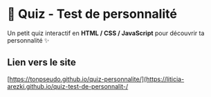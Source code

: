# 🚀 Quiz - Test de personnalité

Un petit quiz interactif en **HTML / CSS / JavaScript** pour découvrir ta personnalité ✨  


##  Lien vers le site
[https://tonpseudo.github.io/quiz-personnalite/](https://liticia-arezki.github.io/quiz-test-de-personnalit-/


